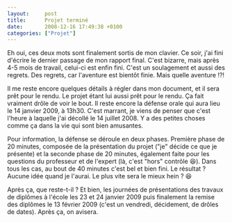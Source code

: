 ```yaml
---
layout:     post
title:      Projet terminé
date:       2008-12-16 17:49:38 +0100
categories: ["Projet"]
---
```


Eh oui, ces deux mots sont finalement sortis de mon clavier. Ce soir, j'ai fini d'écrire le dernier passage de mon
rapport final. C'est bizarre, mais après 4-5 mois de travail, celui-ci est enfin fini. C'est un soulagement et
aussi des regrets. Des regrets, car l'aventure est bientôt finie. Mais quelle aventure !?!

<!--more-->

Il me reste encore quelques détails à régler dans mon document, et il sera prêt pour le rendu. Le projet étant lui
aussi prêt pour le rendu. Ça fait vraiment drôle de voir le bout. Il reste encore la défense orale qui aura lieu le
14 janvier 2009, à 13h30. C'est marrant, je viens de penser que c'est l'heure à laquelle j'ai décollé le 14 juillet
2008. Y a des petites choses comme ça dans la vie qui sont bien amusantes.

Pour information, la défense se déroule en deux phases. Première phase de 20 minutes, composée de la présentation
du projet ("je" décide ce que je présente) et la seconde phase de 20 minutes, également faite pour les questions du
professeur et de l'expert (là, c'est "hors" contrôle :laughing:). Dans tous les cas, au bout de 40 minutes c'est
bel et bien fini. Le résultat ? Aucune idée quand je l'aurai. Le plus vite sera le mieux hein ? :laughing:

Après ça, que reste-t-il ? Et bien, les journées de présentations des travaux de diplômes à l'école les 23 et 24
janvier 2009 puis finalement la remise des diplômes le 13 février 2009 (c'est un vendredi, décidement, de drôles de
dates). Après ça, on avisera.